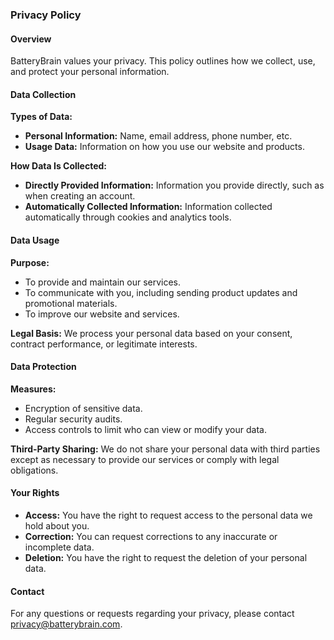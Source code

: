 ### Privacy Policy

#### Overview
BatteryBrain values your privacy. This policy outlines how we collect, use, and protect your personal information.

#### Data Collection

**Types of Data:**
- **Personal Information:** Name, email address, phone number, etc.
- **Usage Data:** Information on how you use our website and products.

**How Data Is Collected:**
- **Directly Provided Information:** Information you provide directly, such as when creating an account.
- **Automatically Collected Information:** Information collected automatically through cookies and analytics tools.

#### Data Usage

**Purpose:**
- To provide and maintain our services.
- To communicate with you, including sending product updates and promotional materials.
- To improve our website and services.

**Legal Basis:**
We process your personal data based on your consent, contract performance, or legitimate interests.

#### Data Protection

**Measures:**
- Encryption of sensitive data.
- Regular security audits.
- Access controls to limit who can view or modify your data.

**Third-Party Sharing:**
We do not share your personal data with third parties except as necessary to provide our services or comply with legal obligations.

#### Your Rights

- **Access:** You have the right to request access to the personal data we hold about you.
- **Correction:** You can request corrections to any inaccurate or incomplete data.
- **Deletion:** You have the right to request the deletion of your personal data.

#### Contact
For any questions or requests regarding your privacy, please contact [privacy@batterybrain.com](mailto:privacy@batterybrain.com).
